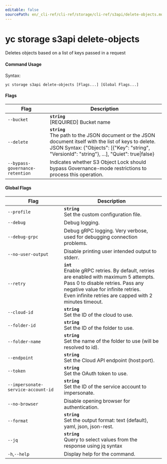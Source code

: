 ```yaml
---
editable: false
sourcePath: en/_cli-ref/cli-ref/storage/cli-ref/s3api/delete-objects.md
---
```


# yc storage s3api delete-objects

Deletes objects based on a list of keys passed in a request

#### Command Usage

Syntax: 

`yc storage s3api delete-objects [Flags...] [Global Flags...]`

#### Flags

| Flag | Description |
|----|----|
|`--bucket`|<b>`string`</b><br/>[REQUIRED] Bucket name|
|`--delete`|<b>`string`</b><br/>The path to the JSON document or the JSON document itself with the list of keys to delete. JSON Syntax: {"Objects": [{"Key": "string", "VersionId": "string"}, ...], "Quiet": true\|false}|
|`--bypass-governance-retention`|Indicates whether S3 Object Lock should bypass Governance-mode restrictions to process this operation.|

#### Global Flags

| Flag | Description |
|----|----|
|`--profile`|<b>`string`</b><br/>Set the custom configuration file.|
|`--debug`|Debug logging.|
|`--debug-grpc`|Debug gRPC logging. Very verbose, used for debugging connection problems.|
|`--no-user-output`|Disable printing user intended output to stderr.|
|`--retry`|<b>`int`</b><br/>Enable gRPC retries. By default, retries are enabled with maximum 5 attempts.<br/>Pass 0 to disable retries. Pass any negative value for infinite retries.<br/>Even infinite retries are capped with 2 minutes timeout.|
|`--cloud-id`|<b>`string`</b><br/>Set the ID of the cloud to use.|
|`--folder-id`|<b>`string`</b><br/>Set the ID of the folder to use.|
|`--folder-name`|<b>`string`</b><br/>Set the name of the folder to use (will be resolved to id).|
|`--endpoint`|<b>`string`</b><br/>Set the Cloud API endpoint (host:port).|
|`--token`|<b>`string`</b><br/>Set the OAuth token to use.|
|`--impersonate-service-account-id`|<b>`string`</b><br/>Set the ID of the service account to impersonate.|
|`--no-browser`|Disable opening browser for authentication.|
|`--format`|<b>`string`</b><br/>Set the output format: text (default), yaml, json, json-rest.|
|`--jq`|<b>`string`</b><br/>Query to select values from the response using jq syntax|
|`-h`,`--help`|Display help for the command.|
